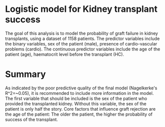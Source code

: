 # Logistic model for Kidney transplant success

The goal of this analysis is to model the probability of graft failure in kidney transplants, using a dataset of 1158 patients. The predictor variables include the binary variables, sex of the patient (male), presence of cardio-vascular problems (cardio). The continuous predictor variables include the age of the patient (age), haematocrit level before the transplant (HC).

# Summary

As indicated by the poor predictive quality of the final model (Nagelkerke's R^2=~0.05), it is recommended to include more information in the model. The first variable that should be included is the sex of the patient who provided the transplanted kidney. Without this variable, the sex of the patient is only half the story.
Core factors that influence graft rejection are the age of the patient: The older the patient, the higher the probability of success of the transplant. 
